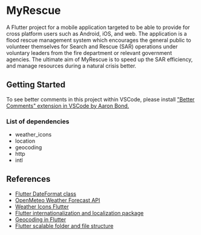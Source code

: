 # MyRescue

A Flutter project for a mobile application targeted to be able to provide for cross platform users such as Android, iOS, and web. The application is a flood rescue management system which encourages the general public to volunteer themselves for Search and Rescue (SAR) operations under voluntary leaders from the fire department or relevant government agencies. The ultimate aim of MyRescue is to speed up the SAR efficiency, and manage resources during a natural crisis better.

## Getting Started

To see better comments in this project within VSCode, please install ["Better Comments" extension in VSCode by Aaron Bond.](https://marketplace.visualstudio.com/items?itemName=aaron-bond.better-comments)

### List of dependencies
- weather_icons
- location
- geocoding
- http
- intl

## References
- [Flutter DateFormat class](https://api.flutter.dev/flutter/intl/DateFormat-class.html)
- [OpenMeteo Weather Forecast API](https://open-meteo.com/en/docs)
- [Weather Icons Flutter](https://pub.dev/packages/weather_icons)
- [Flutter internationalization and localization package](https://pub.dev/packages/intl)
- [Geocoding in Flutter](https://pub.dev/packages/geocoding)
- [Flutter scalable folder and file structure](https://medium.com/flutter-community/flutter-scalable-folder-files-structure-8f860faafebd)
